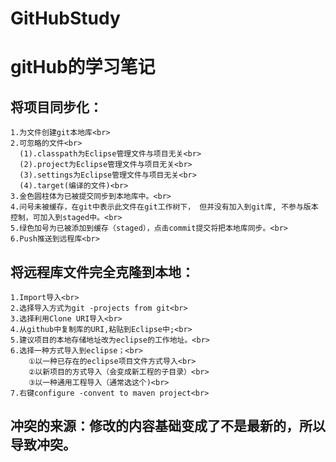 # GitHubStudy
gitHub的学习笔记
===============
将项目同步化：
----------------
    1.为文件创建git本地库<br>
    2.可忽略的文件<br>
      (1).classpath为Eclipse管理文件与项目无关<br>
      (2).project为Eclipse管理文件与项目无关<br>
      (3).settings为Eclipse管理文件与项目无关<br>
      (4).target(编译的文件)<br>
    3.金色圆柱体为已被提交同步到本地库中。<br>
    4.问号未被缓存，在git中表示此文件在git工作树下， 但并没有加入到git库, 不参与版本控制，可加入到staged中。<br>
    5.绿色加号为已被添加到缓存（staged），点击commit提交将把本地库同步。<br>
    6.Push推送到远程库<br>
将远程库文件完全克隆到本地：
----------------
    1.Import导入<br>
    2.选择导入方式为git -projects from git<br>
    3.选择利用Clone URI导入<br>
    4.从github中复制库的URI,粘贴到Eclipse中;<br>
    5.建议项目的本地存储地址改为eclipse的工作地址。<br>
    6.选择一种方式导入到eclipse；<br>
        ①以一种已存在的eclipse项目文件方式导入<br>
        ②以新项目的方式导入（会变成新工程的子目录）<br>
        ③以一种通用工程导入（通常选这个)<br>
    7.右键configure -convent to maven project<br>

冲突的来源：修改的内容基础变成了不是最新的，所以导致冲突。
----------------

